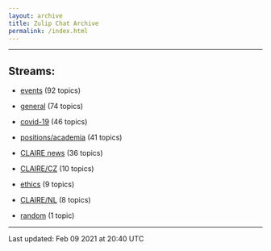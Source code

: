 ```yaml
---
layout: archive
title: Zulip Chat Archive
permalink: /index.html
---
```


---

## Streams:

* [events](stream/201207-events/index.html) (92 topics)

* [general](stream/201199-general/index.html) (74 topics)

* [covid-19](stream/226112-covid-19/index.html) (46 topics)

* [positions/academia](stream/203258-positions/academia/index.html) (41 topics)

* [CLAIRE news](stream/201957-CLAIRE-news/index.html) (36 topics)

* [CLAIRE/CZ](stream/203399-CLAIRE/CZ/index.html) (10 topics)

* [ethics](stream/228366-ethics/index.html) (9 topics)

* [CLAIRE/NL](stream/203255-CLAIRE/NL/index.html) (8 topics)

* [random](stream/202125-random/index.html) (1 topic)

<hr><p>Last updated: Feb 09 2021 at 20:40 UTC</p>